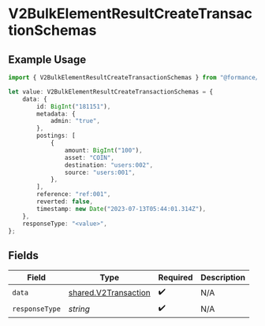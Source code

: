 # V2BulkElementResultCreateTransactionSchemas

## Example Usage

```typescript
import { V2BulkElementResultCreateTransactionSchemas } from "@formance/formance-sdk/sdk/models/shared";

let value: V2BulkElementResultCreateTransactionSchemas = {
    data: {
        id: BigInt("181151"),
        metadata: {
            admin: "true",
        },
        postings: [
            {
                amount: BigInt("100"),
                asset: "COIN",
                destination: "users:002",
                source: "users:001",
            },
        ],
        reference: "ref:001",
        reverted: false,
        timestamp: new Date("2023-07-13T05:44:01.314Z"),
    },
    responseType: "<value>",
};
```

## Fields

| Field                                                               | Type                                                                | Required                                                            | Description                                                         |
| ------------------------------------------------------------------- | ------------------------------------------------------------------- | ------------------------------------------------------------------- | ------------------------------------------------------------------- |
| `data`                                                              | [shared.V2Transaction](../../../sdk/models/shared/v2transaction.md) | :heavy_check_mark:                                                  | N/A                                                                 |
| `responseType`                                                      | *string*                                                            | :heavy_check_mark:                                                  | N/A                                                                 |